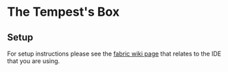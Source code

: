 # The Tempest's Box

## Setup

For setup instructions please see the [fabric wiki page](https://fabricmc.net/wiki/tutorial:setup) that relates to the IDE that you are using.
